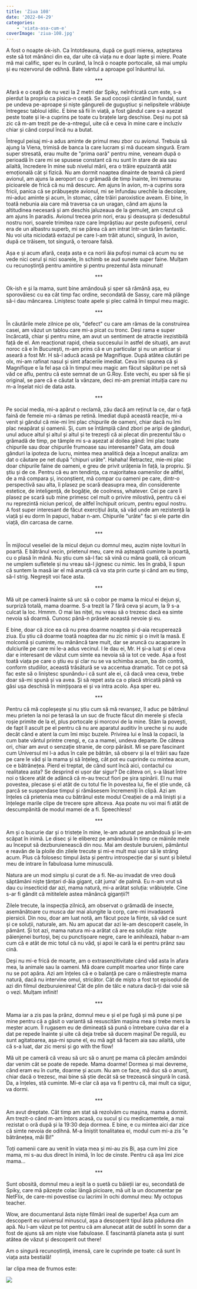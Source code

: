 ```yaml
---
title: 'Ziua 108'
date: '2022-04-29'
categories:
    - 'viata-asa-cum-e'
coverImage: 'ziua-108.jpg'
---
```


A fost o noapte ok-ish. Ca întotdeauna, după ce guști mierea, așteptarea este să tot mănânci din ea, dar uite că viața nu e doar lapte și miere. Poate mă mai calific, sper eu în curând, la încă o noapte portocalie, să mai umplu și eu rezervorul de odihnă. Bate vântul a aproape gol înăuntrul lui.

<p style="text-align: center;">***</p>

Afară e o ceață de nu vezi la 2 metri dar Spiky, neînfricată cum este, s-a pierdut la propriu ca pisica-n ceață. Se aud cocoșii cântând în fundal, sunt pe undeva pe-aproape și niște gângureli de guguștiuc și nelipsitele vrăbiuțe întregesc tabloul idilic. E bine să fii în viață, a fost gândul care s-a așezat peste toate și le-a cuprins pe toate cu brațele larg deschise. Deși nu pot să zic că m-am trezit pe de-a-ntregul, uite că e ceva în mine care e incluziv chiar și când corpul încă nu a butat.

Întregul peisaj mi-a adus aminte de primul meu zbor cu avionul. Trebuia să ajung la Viena, trimisă de banca la care lucram și mă duceam singură. Eram super stresată, erau multe de "prima oară" pentru mine, veneam după o perioadă în care mi se spusese constant că nu sunt în stare de aia sau ailaltă, încredere în mine sub nivelul mării, era o trăire epuizantă atât emoțională cât și fizică. Nu am dormit noaptea dinainte de teamă că pierd avionul, am ajuns la aeroport cu o grămadă de timp înainte, îmi tremurau picioarele de frică că nu mă descurc. Am ajuns în avion, m-a cuprins sora fricii, panica că se prăbușește avionul, mi se înfundau urechile la decolare, mi-aduc aminte și acum, în stomac, câte trăiri paroxistice aveam. Ei bine, în toată nebunia aia care mă traversa ca un uragan, când am ajuns la altitudinea necesară și am deschis jaluzeaua de la gemuleț, am crezut că am ajuns în paradis. Avionul trecea prin nori, erau și deasupra și dedesubtul nostru nori, soarele trimitea raze care împrăștiau aur peste pufoșenii, cerul era de un albastru superb, mi se părea că am intrat într-un tărâm fantastic. Nu voi uita niciodată extazul pe care l-am trăit atunci, singură, în avion, după ce trăisem, tot singură, o teroare falsă.

Așa e și acum afară, ceața asta e ca norii ăia pufoși numai că acum nu se vede nici cerul și nici soarele, în schimb se aud sunete super faine. Mulțam cu recunoștință pentru amintire și pentru prezentul ăsta minunat!

<p style="text-align: center;">***</p>

Ok-ish e și la mama, sunt bine amândouă și sper să rămână așa, eu sporovăiesc cu ea cât timp fac ordine, secondată de Sassy, care mă plânge să-i dau mâncarea. Liniștesc toate apele și plec calmă în timpul meu magic.

<p style="text-align: center;">***</p>

În căutările mele zilnice pe olx, "defect" cu care am rămas de la construirea casei, am văzut un tablou care mi-a picat cu tronc. Deși rama e super încărcată, chiar și pentru mine, am avut un sentiment de atractie irezistibilă față de el. Am reacționat rapid, cheia succesului în astfel de situații, am avut noroc că e în București, m-am prins că e un particular și nu un anticar și aseară a fost Mr. H să-l aducă acasă pe Magnifique. După atâtea căutări pe olx, mi-am rafinat nasul și simt afacerile imediat. Ceva îmi spunea că și Magnifique e la fel așa că în timpul meu magic am făcut săpături pe net să văd ce aflu, pentru că este semnat de un G.Roy. Este vechi, eu sper să fie și original, se pare că e căutat la vânzare, deci mi-am premiat intuiția care nu m-a înșelat nici de data asta.

<p style="text-align: center;">***</p>

Pe social media, mi-a apărut o reclamă, zău dacă am reținut la ce, dar o față faină de femeie mi-a rămas pe retină. Imediat după această reacție, mi-a venit și gândul că mie-mi îmi plac chipurile de oameni, chiar dacă nu îmi plac neapărat și oamenii. Și, cum se întâmplă când zbori pe aripi de gânduri, unul aduce altul și altul și altul și te trezești că ai plecat din prezentul tău o grămadă de timp, pe tâmple mi s-a așezat al doilea gând: îmi plac toate chipurile sau doar chipurile frumoase sau interesante? Gata, am două gânduri la ipoteza de lucru, mintea mea analitică deja a început analiza: am dat o căutare pe net după "chipuri urâte". Hahaha! Retractez, mie-mi plac doar chipurile faine de oameni, e greu de privit urâțenia în față, la propriu. Și știu și de ce. Pentru că eu am tendința, ca majoritatea oamenilor de altfel, de a mă compara și, inconștient, mă compar cu oameni pe care, dintr-o perspectivă sau alta, îi plasez pe scară deasupra mea, din considerente estetice, de inteligență, de bogăție, de coolness, whatever. Cei pe care îi plasez pe scară sub mine primesc cel mult o privire milostivă, pentru că ei nu reprezintă niciun pericol, de altfel închipuit oricum, pentru egoul nostru. A fost super interesant de făcut exercițiul ăsta, să văd unde am rezistență la viață și eu dorm în papuci, habar n-am. Chipurile "urâte" fac și ele parte din viață, din carcasa de carne.

<p style="text-align: center;">***</p>

În mijlocul veseliei de la micul dejun cu domnul meu, auzim niște lovituri în poartă. E bătrânul vecin, prietenul meu, care mă așteaptă cuminte la poartă, cu o plasă în mână. Nu știu cum să-l fac să vină cu mâna goală, că oricum ne umplem sufletele și nu vreau să-l jignesc cu nimic. Ies în grabă, îi spun că suntem la masă iar el mă anunță că va sta prin curte și când am eu timp, să-l strig. Negreșit voi face asta.

<p style="text-align: center;">***</p>

Mă uit pe cameră înainte să urc să o cobor pe mama la micul ei dejun și, surpriză totală, mama doarme. S-a trezit la 7 fără ceva și acum, la 9 s-a culcat la loc. Hmmm. O mai las nițel, nu vreau să o trezesc dacă ea simte nevoia să doarmă. Cunosc până-n prăsele această nevoie și eu.

E bine, doar că zice ea că nu prea doarme noaptea și d-aia recuperează ziua. Eu știu că doarme toată noaptea dar nu zic nimic și o invit la masă. E molcomă și cuminte, nu mănâncă tare mult, dar se aruncă cu acaparare în dulciurile pe care mi le-a adus vecinul. I le dau ei, Mr. H și-a luat și el ceva dar e interesant de văzut cum simte ea nevoia să ia tot ce vede. Așa a fost toată viața pe care o știu eu și clar nu se va schimba acum, ba din contră, conform studiilor, această trăsătură se va accentua dramatic. Tot ce pot să fac este să o liniștesc spunându-i că sunt ale ei, că dacă vrea ceva, trebe doar să-mi spună și va avea. Și să repet asta ca o placă stricată până va găsi ușa deschisă în mințișoara ei și va intra acolo. Așa sper eu.

<p style="text-align: center;">***</p>

Pentru că mă copleșește și nu știu cum să mă revanșez, îl aduc pe bătrânul meu prieten la noi pe terasă la un suc de fructe făcut din merele și sfecla roșie primite de la el, plus portocale și morcovi de la mine. Stăm la povești, de fapt îl ascult pe el pentru că nu are aparatul auditiv în ureche și nu aude decât când e atent la cum îmi mișc buzele. Privirea lui e însă la copacii, la cum bate vântul printre crengi, e, ca a mamei, undeva departe. De câteva ori, chiar am avut o senzație stranie, de corp părăsit. Mi se pare fascinant cum Universul mi l-a adus în cale pe bătrân, să observ și la el trăiri sau faze pe care le văd și la mama și să înțeleg, cât pot eu cuprinde cu mintea acum, ce e bătrânețea. Pierd ei treptat, de când sunt încă aici, contactul cu realitatea asta? Se desprind ei ușor dar sigur? De câteva ori, s-a lăsat între noi o tăcere atât de adâncă că m-au trecut fiori pe șira spinării. El nu mai povestea, plecase și el atât de cu totul fie în povestea lui, fie el știe unde, că parcă se suspendase timpul și rămăsesem încremeniți în clipă. Azi am înțeles că prietenia mea cu bătrânul este modul Creației de a mă liniști și a înțelege marile clipe de trecere spre altceva. Așa poate nu voi mai fi atât de descumpănită de modul mamei de a fi. Speechless!

<p style="text-align: center;">***</p>

Am și o bucurie dar și o tristețe în mine, le-am adunat pe amândouă și le-am scăpat în inimă. Le disec și le eliberez pe amândouă în timp ce mâinile mele au început să dezburuienească din nou. Mai am destule buruieni, pământul e reavăn de la ploile din zilele trecute și mi-e mult mai ușor să le strâng acum. Plus că folosesc timpul ăsta și pentru introspecție dar și sunt și biletul meu de intrare în fabuloasa lume minusculă.

Natura are un mod simplu și curat de a fi. Ne-au invadat de vreo două săptămâni niște țânțari d-ăia gigant, cât juma' de palmă. Eu n-am vrut să dau cu insecticid dar azi, mama natură, mi-a arătat soluția: vrăbiuțele. Cine s-ar fi gândit că mititelele astea mănâncă giganții?!

Zilele trecute, la inspecția zilnică, am observat o grămadă de insecte, asemănătoare cu musca dar mai alungite la corp, care-mi invadaseră piersicii. Din nou, doar am luat notă, am făcut poze la ființe, să văd ce sunt și ce soluții, naturale, am. Nu am apucat dar azi le-am descoperit casele, în pământ. Și tot azi, mama natura mi-a arătat că are ea soluția: niște păienjenei burtoși, bej cu punctișoare negre, care le anihilează, habar n-am cum că e atât de mic totul că nu văd, și apoi le cară la ei pentru prânz sau cină.

Deși nu mi-e frică de moarte, am o extrasenzitivitate când văd asta în afara mea, la animale sau la oameni. Mă doare cumplit moartea unor ființe care nu se pot apăra. Azi am înțeles că e o balanță pe care o măiestrește mama natură, dacă nu intervine omul, stricător. Cât de mișto a fost tot episodul de azi din filmul dezburuienirea! Cât de plin de tâlc e natura dacă-ți dai voie să o vezi. Mulțam infinit!

<p style="text-align: center;">***</p>

Mama iar a zis pas la prânz, domnul meu e și el pe fugă și mă pune și pe mine pentru că a găsit o variantă să resuscităm mașina mea și trebe mers la meșter acum. Îl rugasem eu de dimineață să pună o întrebare cuiva dar el a dat pe repede înainte și uite că deja trebe să ducem mașina! De regulă, eu sunt agitatoarea, așa-mi spune el, eu mă agit să facem aia sau ailaltă, uite că s-a luat, dar zic mersi și go with the flow!

Mă uit pe cameră că vreau să urc să o anunț pe mama că plecăm amândoi dar venim cât se poate de repede. Mama doarme! Dormea și mai devreme, când eram eu în curte, doarme și acum. Nu am ce face, mă duc să o anunț, chiar dacă o trezesc, mai bine să știe decât să se trezească singură în casă. Da, a înțeles, stă cuminte. Mi-e clar că așa va fi pentru că, mai mult ca sigur, va dormi.

<p style="text-align: center;">***</p>

Am avut dreptate. Cât timp am stat să rezolvăm cu mașina, mama a dormit. Am trezit-o când m-am întors acasă, cu sucul și cu medicamentele, a mai rezistat o oră după și la 19:30 deja dormea. E bine, e cu mintea aici dar zice că simte nevoia de odihnă. M-a liniștit tonalitatea ei, modul cum mi-a zis "e bătrânețea, măi Bi!"

Toți oamenii care au venit în viața mea și mi-au zis Bi, așa cum îmi zice mama, mi s-au dus direct în inimă, în loc de cinste. Pentru că așa îmi zice mama…

<p style="text-align: center;">***</p>

Sunt obosită, domnul meu a ieșit la o șuetă cu băieții iar eu, secondată de Spiky, care mă păzește colac lângă picioare, mă uit la un documentar pe NetFlix, de care-mi povestise cu lacrimi în ochi domnul meu: My octopus teacher.

Wow, are documentarul ăsta niște filmări ireal de superbe! Așa cum am descoperit eu universul minuscul, așa a descoperit tipul ăsta pădurea din apă. Nu l-am văzut pe tot pentru că am alunecat atât de subtil în somn dar a fost de ajuns să am niște vise fabuloase. E fascinantă planeta asta și sunt atâtea de văzut și descoperit out there!

Am o singură recunoștință, imensă, care le cuprinde pe toate: că sunt în viața asta bestială!

Iar clipa mea de frumos este:

![](images/pitchers.jpeg)
